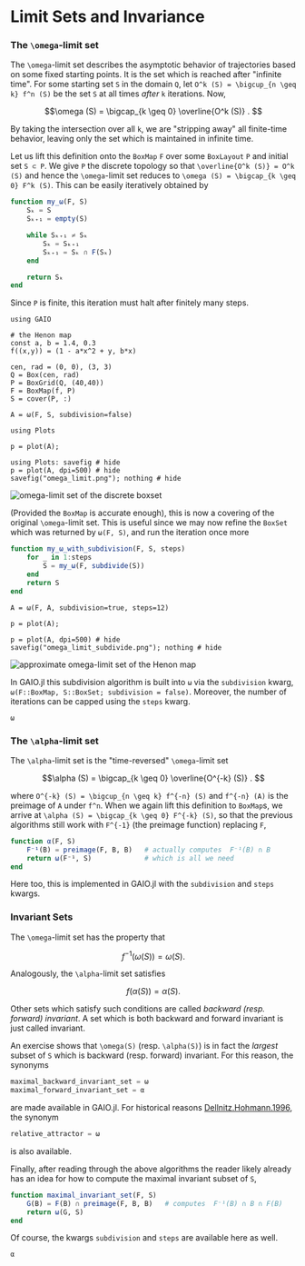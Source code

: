 # Limit Sets and Invariance

### The ``\omega``-limit set

The ``\omega``-limit set describes the asymptotic behavior of trajectories based on some fixed starting points. It is the set which is reached after "infinite time". For some starting set ``S`` in the domain ``Q``, let ``O^k (S) = \bigcup_{n \geq k} f^n (S)`` be the set ``S`` at all times _after_ ``k`` iterations. Now, 
```math
\omega (S) = \bigcap_{k \geq 0} \overline{O^k (S)} . 
```
By taking the intersection over all ``k``, we are "stripping away" all finite-time behavior, leaving only the set which is maintained in infinite time. 

Let us lift this definition onto the `BoxMap` `F` over some `BoxLayout` `P` and initial set `S ⊂ P`. We give `P` the discrete topology so that ``\overline{O^k (S)} = O^k (S)`` and hence the ``\omega``-limit set reduces to ``\omega (S) = \bigcap_{k \geq 0} F^k (S)``. This can be easily iteratively obtained by 
```julia
function my_ω(F, S)
    Sₖ = S
    Sₖ₊₁ = empty(S)

    while Sₖ₊₁ ≠ Sₖ
        Sₖ = Sₖ₊₁
        Sₖ₊₁ = Sₖ ∩ F(Sₖ)
    end

    return Sₖ
end
```
Since `P` is finite, this iteration must halt after finitely many steps. 

```@example 1
using GAIO

# the Henon map
const a, b = 1.4, 0.3
f((x,y)) = (1 - a*x^2 + y, b*x)

cen, rad = (0, 0), (3, 3)
Q = Box(cen, rad)
P = BoxGrid(Q, (40,40))
F = BoxMap(f, P)
S = cover(P, :)

A = ω(F, S, subdivision=false)

using Plots

p = plot(A);

using Plots: savefig # hide
p = plot(A, dpi=500) # hide
savefig("omega_limit.png"); nothing # hide
```

![omega-limit set of the discrete boxset](omega_limit.png)


(Provided the `BoxMap` is accurate enough), this is now a covering of the original ``\omega``-limit set. This is useful since we may now refine the `BoxSet` which was returned by `ω(F, S)`, and run the iteration once more

```julia
function my_ω_with_subdivision(F, S, steps)
    for _ in 1:steps
        S = my_ω(F, subdivide(S))
    end
    return S
end
```

```@example 1
A = ω(F, A, subdivision=true, steps=12)

p = plot(A); 

p = plot(A, dpi=500) # hide
savefig("omega_limit_subdivide.png"); nothing # hide
```

![approximate omega-limit set of the Henon map](omega_limit_subdivide.png)

In GAIO.jl this subdivision algorithm is built into `ω` via the `subdivision` kwarg, `ω(F::BoxMap, S::BoxSet; subdivision = false)`. Moreover, the number of iterations can be capped using the `steps` kwarg. 

```@docs; canonical=false
ω
```

### The ``\alpha``-limit set

The ``\alpha``-limit set is the "time-reversed" ``\omega``-limit set
```math
\alpha (S) = \bigcap_{k \geq 0} \overline{O^{-k} (S)} . 
```
where ``O^{-k} (S) = \bigcup_{n \geq k} f^{-n} (S)`` and ``f^{-n} (A)`` is the preimage of ``A`` under ``f^n``. When we again lift this definition to `BoxMap`s, we arrive at ``\alpha (S) = \bigcap_{k \geq 0} F^{-k} (S)``, so that the previous algorithms still work with ``F^{-1}`` (the preimage function) replacing ``F``, 
```julia
function α(F, S)
    F⁻¹(B) = preimage(F, B, B)   # actually computes  F⁻¹(B) ∩ B  
    return ω(F⁻¹, S)             # which is all we need
end
```
Here too, this is implemented in GAIO.jl with the `subdivision` and `steps` kwargs.

### Invariant Sets

The ``\omega``-limit set has the property that 
```math
f^{-1} (\omega(S)) = \omega(S) . 
```
Analogously, the ``\alpha``-limit set satisfies 
```math
f (\alpha(S)) = \alpha(S) . 
```
Other sets which satisfy such conditions are called _backward (resp. forward) invariant_. A set which is both backward and forward invariant is just called invariant. 

An exercise shows that ``\omega(S)`` (resp. ``\alpha(S)``) is in fact the _largest_ subset of ``S`` which is backward (resp. forward) invariant. For this reason, the synonyms 
```julia
maximal_backward_invariant_set = ω
maximal_forward_invariant_set = α
```
are made available in GAIO.jl. For historical reasons [Dellnitz.Hohmann.1996](@cite), the synonym  
```julia
relative_attractor = ω
```
is also available. 

Finally, after reading through the above algorithms the reader likely already has an idea for how to compute the maximal invariant subset of ``S``, 
```julia
function maximal_invariant_set(F, S)
    G(B) = F(B) ∩ preimage(F, B, B)   # computes  F⁻¹(B) ∩ B ∩ F(B)  
    return ω(G, S)
end
```
Of course, the kwargs `subdivision` and `steps` are available here as well. 

```@docs; canonical=false
α
```
